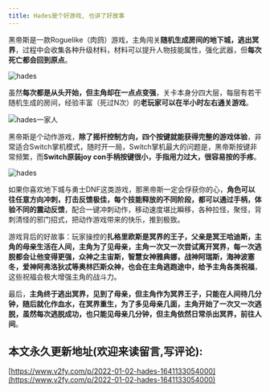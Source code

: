 ```yaml
---
title: Hades是个好游戏, 也讲了好故事
---
```




黑帝斯是一款Roguelike（肉鸽）游戏，主角闯关**随机生成房间的地下城，逃出冥界**，过程中会收集各种升级材料，材料可以提升人物技能属性，强化武器，但**每次死亡都会回到原点**。

![hades](https://cdn.fangyuanxiaozhan.com/assets/1641133804205rddS0HFn.jpeg)

虽然**每次都是从头开始，但主角却在一点点变强**，关卡本身分四大层，每层有若干随机生成的房间，经验丰富（死过N次）的**老玩家可以在半小时左右通关游戏**。

![hades一家人](https://cdn.fangyuanxiaozhan.com/assets/16411338298878b3zH4c5.jpeg)

黑帝斯是个动作游戏，**除了摇杆控制方向，四个按键就能获得完整的游戏体验**，非常适合Switch掌机模式，随时开一局，Switch掌机最大的问题是，黑帝斯按键非常频繁，而**Switch原装joy con手柄按键很小，手指用力过大，很容易按的手疼**。

![hades](https://cdn.fangyuanxiaozhan.com/assets/16411338690032eaa6486.jpeg)

如果你喜欢地下城与勇士DNF这类游戏，那黑帝斯一定会俘获你的心，**角色可以往任意方向冲刺，打击反馈极佳，每个技能释放的不同阶段，都可以通过手柄，体验不同的震动反馈**，配合一键冲刺动作，移动速度堪比瞬移，各种拉怪，聚怪，背刺清怪的邪门招式，把动作游戏带来的快乐，推到极致。

游戏背后的好故事：玩家操控的**扎格里欧斯是冥界的王子，父亲是冥王哈迪斯，主角的母亲生活在人间，主角为了见母亲，主角一次又一次尝试离开冥界，每一次逃脱都会让他变得更强，众神之主宙斯，智慧女神雅典娜，战神阿瑞斯，海神波塞冬，爱神阿弗洛狄忒等奥林匹斯众神，也会在主角逃跑途中，给予主角各类祝福**，这些祝福会极大增强主角的战斗力。

最后，**主角终于逃出冥界，见到了母亲，但主角作为冥界王子，只能在人间待几分钟，随后就化作血水，在冥界重生，为了多见母亲几面，主角开始了一次又一次逃脱，虽然每次逃脱成功，也只能见母亲几分钟，但主角依然日常杀出冥界，前往人间**。









## 本文永久更新地址(欢迎来读留言,写评论):

[https://www.v2fy.com/p/2022-01-02-hades-1641133054000](https://www.v2fy.com/p/2022-01-02-hades-1641133054000)
